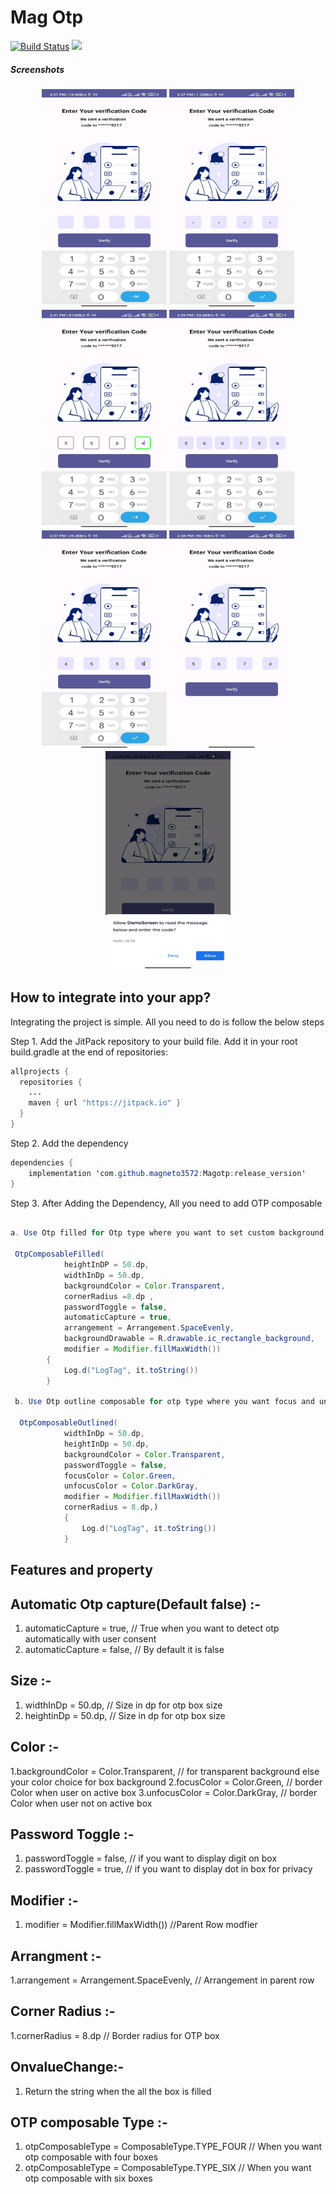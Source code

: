 # Mag Otp

[![Build Status](https://travis-ci.com/phplicengine/bitly.svg?branch=master)](https://travis-ci.com/phplicengine/bitly)
[![](https://jitpack.io/v/magneto3572/Magotp.svg)](https://jitpack.io/#magneto3572/Magotp)


<h5>Screenshots</h5>

<div align="center">
     <img src="/1.jpg" width="200px" height="350px"</img> 
     <img src="/2.jpg"width="200px" height="350px"</img>
     <img src="/3.jpg" width="200px" height="350px"</img>
     <img src="/4.jpg" width="200px" height="350px"</img>
     <img src="/5.jpg" width="200px" height="350px"</img> 
     <img src="/6.jpg"width="200px" height="350px"</img>
     <img src="/7.jpg" width="200px" height="350px"</img>
</div>


## How to integrate into your app?
Integrating the project is simple. All you need to do is follow the below steps

Step 1. Add the JitPack repository to your build file. Add it in your root build.gradle at the end of repositories:

```java
allprojects {
  repositories {
    ...
    maven { url "https://jitpack.io" }
  }
}
```
Step 2. Add the dependency
```java
dependencies {
    implementation 'com.github.magneto3572:Magotp:release_version'
}
```

Step 3. After Adding the Dependency, All you need to add OTP composable
```java

a. Use Otp filled for Otp type where you want to set custom background drawable

 OtpComposableFilled(
            heightInDP = 50.dp,
            widthInDp = 50.dp,
            backgroundColor = Color.Transparent,
            cornerRadius =8.dp ,
            passwordToggle = false,
            automaticCapture = true,
            arrangement = Arrangement.SpaceEvenly,
            backgroundDrawable = R.drawable.ic_rectangle_background,
            modifier = Modifier.fillMaxWidth())
        {
            Log.d("LogTag", it.toString())
        }
        
 b. Use Otp outline composable for otp type where you want focus and unfocus border
 
  OtpComposableOutlined(
            widthInDp = 50.dp,
            heightInDp = 50.dp,
            backgroundColor = Color.Transparent,
            passwordToggle = false,
            focusColor = Color.Green,
            unfocusColor = Color.DarkGray,
            modifier = Modifier.fillMaxWidth())
            cornerRadius = 8.dp,)
            {
                Log.d("LogTag", it.toString())
            }
```
## Features and property

## Automatic Otp capture(Default false) :-

1. automaticCapture = true,  // True when you want to detect otp automatically with user consent
2. automaticCapture = false, // By default it is false

## Size :-

1. widthInDp = 50.dp,  // Size in dp for otp box size
2. heightinDp = 50.dp, // Size in dp for otp box size

## Color :-

1.backgroundColor = Color.Transparent, // for transparent background else your color choice for box background
2.focusColor = Color.Green,  // border Color when user on active box
3.unfocusColor = Color.DarkGray, // border Color when user not on active box

## Password Toggle :-

1. passwordToggle = false, // if you want to display digit on box
2. passwordToggle = true, // if you want to display dot in box for privacy

## Modifier :-

1. modifier = Modifier.fillMaxWidth()) //Parent Row modfier

## Arrangment :-

1.arrangement = Arrangement.SpaceEvenly, // Arrangement in parent row

## Corner Radius :-

1.cornerRadius = 8.dp // Border radius for OTP box

## OnvalueChange:-

1. Return the string when the all the box is filled

## OTP composable Type :-

1. otpComposableType = ComposableType.TYPE_FOUR // When you want otp composable with four boxes
2. otpComposableType = ComposableType.TYPE_SIX // When you want otp composable with six boxes


